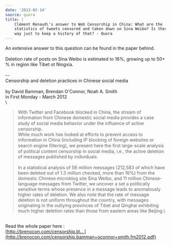 ```yaml
---
date: '2013-02-14'
source: quora
title: |
    Clément Renaud\'s answer to Web Censorship in China: What are the
    statistics of tweets censored and taken down on Sina Weibo? Is there a
    way just to keep a history of that? - Quora
---
```


An extensive answer to this question can be found in the paper behind.\
\
Deletion rate of posts on Sina Weibo is estimated to 16%, growing up to
50+ % in region like Tibet ot Ningxia.\
\
\--\
Censorship and deletion practices in Chinese social media\
\
by David Bamman, Brendan O'Connor, Noah A. Smith\
in First Monday - March 2012\
\

> With Twitter and Facebook blocked in China, the stream of information
> from Chinese domestic social media provides a case study of social
> media behavior under the inﬂuence of active censorship.\
> While much work has looked at efforts to prevent access to information
> in China (including IP blocking of foreign websites or search engine
> ﬁltering), we present here the ﬁrst large-scale analysis of political
> content censorship in social media, i.e., the active deletion of
> messages published by individuals.\
> \
> In a statistical analysis of 56 million messages (212,583 of which
> have been deleted out of 1.3 million checked, more than 16%) from the
> domestic Chinese microblog site Sina Weibo, and 11 million
> Chinese-language messages from Twitter, we uncover a set a politically
> sensitive terms whose presence in a message leads to anomalously
> higher rates of deletion. We also note that the rate of message
> deletion is not uniform throughout the country, with messages
> originating in the outlying provinces of Tibet and Qinghai exhibiting
> much higher deletion rates than those from eastern areas like
> Beijing.\

\
Read the whole paper here :\
[http://brenocon.com/censorship.b\...](http://brenocon.com/censorship.bamman+oconnor+smith.fm2012.pdf)

